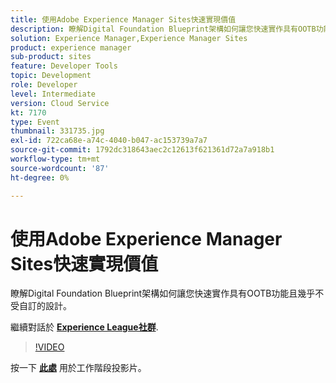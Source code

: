 ```yaml
---
title: 使用Adobe Experience Manager Sites快速實現價值
description: 瞭解Digital Foundation Blueprint架構如何讓您快速實作具有OOTB功能且幾乎不受自訂的設計。 此工作階段屬於Adobe Developers Live內容事件的一部分。
solution: Experience Manager,Experience Manager Sites
product: experience manager
sub-product: sites
feature: Developer Tools
topic: Development
role: Developer
level: Intermediate
version: Cloud Service
kt: 7170
type: Event
thumbnail: 331735.jpg
exl-id: 722ca68e-a74c-4040-b047-ac153739a7a7
source-git-commit: 1792dc318643aec2c12613f621361d72a7a918b1
workflow-type: tm+mt
source-wordcount: '87'
ht-degree: 0%

---
```


# 使用Adobe Experience Manager Sites快速實現價值

瞭解Digital Foundation Blueprint架構如何讓您快速實作具有OOTB功能且幾乎不受自訂的設計。

繼續對話於 **[Experience League社群](https://adobe.ly/36Yd3v6)**.

>[!VIDEO](https://video.tv.adobe.com/v/331735/?quality=12&learn=on&hidetitle=true)

按一下 **[此處](/help/adobe-developers-live/assets/time-to-value-aem-sites.pdf)** 用於工作階段投影片。
